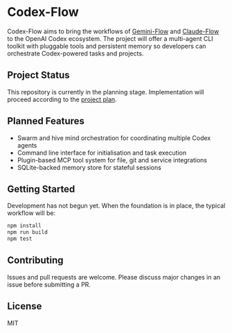 # Codex-Flow

Codex-Flow aims to bring the workflows of [Gemini-Flow] and [Claude-Flow] to the OpenAI Codex ecosystem. The project will offer a multi-agent CLI toolkit with pluggable tools and persistent memory so developers can orchestrate Codex-powered tasks and projects.

## Project Status
This repository is currently in the planning stage. Implementation will proceed according to the [project plan](PROJECT_PLAN.md).

## Planned Features
- Swarm and hive mind orchestration for coordinating multiple Codex agents
- Command line interface for initialisation and task execution
- Plugin-based MCP tool system for file, git and service integrations
- SQLite-backed memory store for stateful sessions

## Getting Started
Development has not begun yet. When the foundation is in place, the typical workflow will be:

```bash
npm install
npm run build
npm test
```

## Contributing
Issues and pull requests are welcome. Please discuss major changes in an issue before submitting a PR.

## License
MIT

[Gemini-Flow]: https://github.com/clduab11/gemini-flow
[Claude-Flow]: https://github.com/ruvnet/claude-flow
